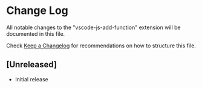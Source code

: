 # Change Log

All notable changes to the "vscode-js-add-function" extension will be documented in this file.

Check [Keep a Changelog](http://keepachangelog.com/) for recommendations on how to structure this file.

## [Unreleased]

- Initial release